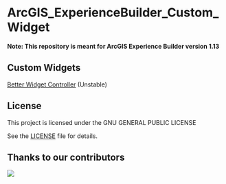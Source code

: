 # ArcGIS_ExperienceBuilder_Custom_Widget

**Note: This repository is meant for ArcGIS Experience Builder version 1.13**

## Custom Widgets

[Better Widget Controller](better_controller) (Unstable)

## License
This project is licensed under the GNU GENERAL PUBLIC LICENSE

See the [LICENSE](LICENSE) file for details.
## Thanks to our contributors

<a href="https://github.com/KPCOFGS/ArcGIS_ExperienceBuilder_Custom_Widget/graphs/contributors">
  <img src="https://contrib.rocks/image?repo=KPCOFGS/ArcGIS_ExperienceBuilder_Custom_Widget" />
</a>
